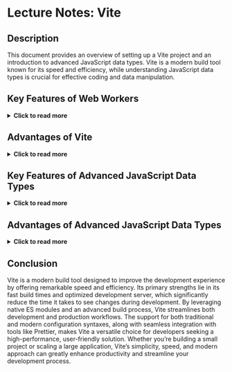 # 	Lecture Notes: Vite


## Description
This document provides an overview of setting up a Vite project and an introduction to advanced JavaScript data types. Vite is a modern build tool known for its speed and efficiency, while understanding JavaScript data types is crucial for effective coding and data manipulation.

## Key Features of Web Workers

<details>
  <summary><strong>Click to read more</strong></summary>

  - **Speed:** Vite is significantly faster than Webpack.
  -  **Configuration Files:** Vite supports two different syntaxes for configuration files—object syntax or export default (the newer syntax).
  -  **Prettier Integration:** Prettier can be used to automatically format and fix code. The write command fixes files, and . applies changes to all files in the project.
  -  **Command Key Tip:** Hold down the Command key to open the localhost link in your browser.

</details>

## Advantages of Vite
<details>
  <summary><strong>Click to read more</strong></summary>

1. **Speed:** Vite provides faster build times and quick server starts compared to Webpack.
2. **Modern Syntax Support:** Allows for both object and export default syntaxes in configuration.
3. **Efficient Development:** Features like hot module replacement and optimized builds streamline development.
4. **Prettier Integration:** Automatically formats code and fixes issues across the project.
5. **Simplicity:** Minimal setup with clear documentation and a straightforward configuration process.

</details>


## Key Features of Advanced JavaScript Data Types
<details>
  <summary><strong>Click to read more</strong></summary>

- **String:** Represents text data. Strings in JavaScript are immutable.
- **Number:** Represents numerical values, including floating-point numbers and integers.
- **BigInt:** Handles very large integers beyond the limits of Number.
- **Boolean:** Represents true or false values, useful for logical operations.
- **Symbol:** Unique and immutable values used for unique object property keys.
- **Object:** Collections of key-value pairs. Functions are also objects in JavaScript.
- **Map:** Holds key-value pairs and maintains insertion order, more efficient for certain operations.
- **Set:**  Stores unique values, useful for operations requiring uniqueness.

</details>

## Advantages of Advanced JavaScript Data Types
<details>
  <summary><strong>Click to read more</strong></summary>

1. **String Immutability:** Strings cannot be changed once created, which simplifies memory management.
2. **Precision with BigInt:** BigInt allows handling very large integers with precision.
3. **Boolean Logic:** Simplifies conditional logic and decision-making in code.
4. **Unique Symbols:** Symbols ensure unique property keys, avoiding collisions.
5. **Efficient Data Structures:** Maps and Sets provide efficient ways to handle collections and ensure uniqueness.
   
</details>

## Conclusion
Vite is a modern build tool designed to improve the development experience by offering remarkable speed and efficiency. Its primary strengths lie in its fast build times and optimized development server, which significantly reduce the time it takes to see changes during development. By leveraging native ES modules and an advanced build process, Vite streamlines both development and production workflows. The support for both traditional and modern configuration syntaxes, along with seamless integration with tools like Prettier, makes Vite a versatile choice for developers seeking a high-performance, user-friendly solution. Whether you’re building a small project or scaling a large application, Vite’s simplicity, speed, and modern approach can greatly enhance productivity and streamline your development process.
